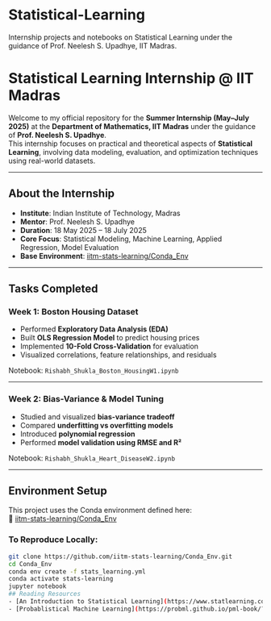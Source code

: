 # Statistical-Learning
Internship projects and notebooks on Statistical Learning under the guidance of Prof. Neelesh S. Upadhye, IIT Madras.
# Statistical Learning Internship @ IIT Madras

Welcome to my official repository for the **Summer Internship (May–July 2025)** at the **Department of Mathematics, IIT Madras** under the guidance of **Prof. Neelesh S. Upadhye**.  
This internship focuses on practical and theoretical aspects of **Statistical Learning**, involving data modeling, evaluation, and optimization techniques using real-world datasets.

---

## About the Internship

- **Institute**: Indian Institute of Technology, Madras  
- **Mentor**: Prof. Neelesh S. Upadhye  
- **Duration**: 18 May 2025 – 18 July 2025  
- **Core Focus**: Statistical Modeling, Machine Learning, Applied Regression, Model Evaluation  
- **Base Environment**: [iitm-stats-learning/Conda_Env](https://github.com/iitm-stats-learning/Conda_Env)

---

## Tasks Completed

###  Week 1: Boston Housing Dataset
- Performed **Exploratory Data Analysis (EDA)**
- Built **OLS Regression Model** to predict housing prices
- Implemented **10-Fold Cross-Validation** for evaluation
- Visualized correlations, feature relationships, and residuals

 Notebook: `Rishabh_Shukla_Boston_HousingW1.ipynb`

---

###   Week 2: Bias-Variance & Model Tuning
- Studied and visualized **bias-variance tradeoff**
- Compared **underfitting vs overfitting models**
- Introduced **polynomial regression**
- Performed **model validation using RMSE and R²**

 Notebook: `Rishabh_Shukla_Heart_DiseaseW2.ipynb`

---

##  Environment Setup

This project uses the Conda environment defined here:  
🔗 [iitm-stats-learning/Conda_Env](https://github.com/iitm-stats-learning/Conda_Env)

### To Reproduce Locally:

```bash
git clone https://github.com/iitm-stats-learning/Conda_Env.git
cd Conda_Env
conda env create -f stats_learning.yml
conda activate stats-learning
jupyter notebook
## Reading Resources
- [An Introduction to Statistical Learning](https://www.statlearning.com/?utm_source=chatgpt.com)
- [Probablistical Machine Learning](https://probml.github.io/pml-book/?utm_source=chatgpt.com)
